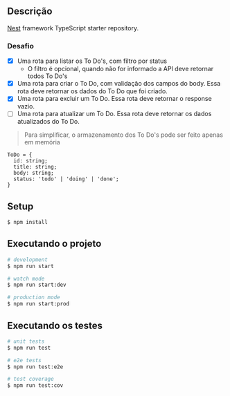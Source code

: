 ## Descrição

[Nest](https://github.com/nestjs/nest) framework TypeScript starter repository.

### Desafio

- [x] Uma rota para listar os To Do's, com filtro por status
  - O filtro é opcional, quando não for informado a API deve retornar todos To Do's
- [x] Uma rota para criar o To Do, com validação dos campos do body. Essa rota deve retornar os dados do To Do que foi criado.
- [x] Uma rota para excluir um To Do. Essa rota deve retornar o response vazio.
- [ ] Uma rota para atualizar um To Do. Essa rota deve retornar os dados atualizados do To Do.
> Para simplificar, o armazenamento dos To Do's pode ser feito apenas em memória
```
ToDo = {
  id: string;
  title: string;
  body: string;
  status: 'todo' | 'doing' | 'done';
}
```

## Setup

```bash
$ npm install
```

## Executando o projeto

```bash
# development
$ npm run start

# watch mode
$ npm run start:dev

# production mode
$ npm run start:prod
```

## Executando os testes

```bash
# unit tests
$ npm run test

# e2e tests
$ npm run test:e2e

# test coverage
$ npm run test:cov
```

